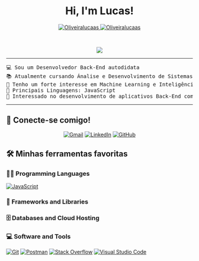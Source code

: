 <h1 align="center">
Hi, I'm Lucas! 
	
</h1>
<p align="center">
	<a href="https://github.com/Oliveiralucaas">
		<img src="https://komarev.com/ghpvc/?username=Oliveiralucaas&label=Profile%20views&color=0e75b6&style=flat" alt="Oliveiralucaas" />
	</a>
	<a href="https://github.com/">
		<img src="https://img.shields.io/github/followers/Oliveiralucaas?label=Followers" alt="Oliveiralucaas" />
	</a>
</p>
<br/>
<p align="center">
	<a href="https://github.com/Oliveiralucaas">
		<img src="https://readme-typing-svg.herokuapp.com?lines=Estudante+de+ADS;Back-end+Developer;DS%20|%20AI%20|%20ML%20Entusiasta;Sempre%20aprendendo%20coisas%20novas&center=true&width=380&height=45">
	</a>
</p>

<hr>

<pre>
💻 Sou um Desenvolvedor Back-End autodidata
📚 Atualmente cursando Ánalise e Desenvolvimento de Sistemas
📝 Tenho um forte interesse em Machine Learning e Inteligência Artificial
🌟 Principais Linguagens: JavaScript
🚩 Interessado no desenvolvimento de aplicativos Back-End com NodeJS
</pre>
<hr>

## 🤝 Conecte-se comigo!
<p align="center">
	<a href="mailto:oliveiraslucaas@gmail.com"><img img src="https://img.shields.io/badge/gmail-%23EA4335.svg?style=plastic&logo=gmail&logoColor=white" alt="Gmail"/></a>
	<a href="https://www.linkedin.com/in/Oliveiralucaas/"><img src="https://img.shields.io/badge/linkedin-%230A66C2.svg?style=plastic&logo=linkedin&logoColor=white" alt="LinkedIn"/></a>
	<a href="https://github.com/Oliveiralucaas"><img src="https://img.shields.io/badge/github-%23181717.svg?style=plastic&logo=github&logoColor=white" alt="GitHub"/></a>
</p>

## 🛠️ Minhas ferramentas favoritas

### 👨‍💻 Programming Languages

<p>
    <a href="https://github.com/Oliveiralucaas"><img alt="JavaScript" src="https://img.shields.io/badge/JavaScript%20-%23F7DF1E.svg?logo=javascript&logoColor=black"></a>
   
### 🧰 Frameworks and Libraries

<p>
   
</p>

### 🗄️ Databases and Cloud Hosting

<p>
   
</p>

### 💻 Software and Tools

<p>
    <a href="https://github.com/Oliveiralucaas"><img alt="Git" src="https://img.shields.io/badge/Git%20-%23F05033.svg?logo=git&logoColor=white"></a>
    <a href="https://github.com/Oliveiralucaas"><img alt="Postman" src="https://img.shields.io/badge/Postman-FF6C37?logo=postman&logoColor=white"></a>
    <a href="https://github.com/Oliveiralucaas"><img alt="Stack Overflow" src="https://img.shields.io/badge/-Stack%20Overflow-FE7A16?logo=stack-overflow&logoColor=white"></a>
    <a href="https://github.com/Oliveiralucaas"><img alt="Visual Studio Code" src="https://img.shields.io/badge/Visual%20Studio%20Code-0078d7.svg?logo=visual-studio-code&logoColor=white"></a>
</p>
</br>
